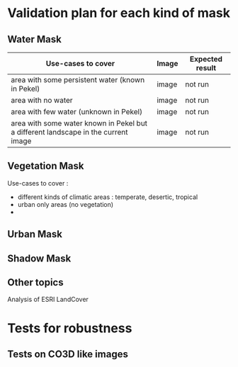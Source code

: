 # Validation plan for each kind of mask

## Water Mask

| Use-cases to cover | Image | Expected result | 
| ------ | ------ | ------ |
| area with some persistent water (known in Pekel) | image | not run |
| area with no water | image | not run |
| area with few water (unknown in Pekel)    | image | not run |
| area with some water known in Pekel but a different landscape in the current image    | image | not run |


## Vegetation Mask

Use-cases to cover : 
- different kinds of climatic areas : temperate, desertic, tropical
- urban only areas (no vegetation)
- 

## Urban Mask



## Shadow Mask

## Other topics

Analysis of ESRI LandCover

# Tests for robustness
## Tests on CO3D like images
